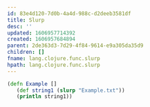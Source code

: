 ```yaml
---
id: 83e4d120-7d0b-4a4d-988c-d2deeb3581df
title: Slurp
desc: ''
updated: 1606957714392
created: 1606957684894
parent: 2de363d3-7d29-4f84-9614-e9a305da35d9
children: []
fname: lang.clojure.func.slurp
hpath: lang.clojure.func.slurp
---
```

```clojure
(defn Example []
   (def string1 (slurp "Example.txt"))
   (println string1))
```

